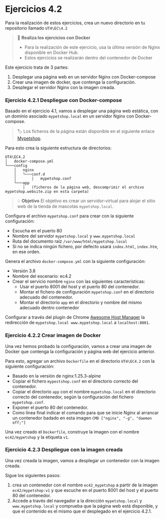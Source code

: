 # Ejercicios 4.2

Para la realización de estos ejercicios, crea un nuevo directorio en tu repositorio llamado `UT4\EC\4.2`

> 🔌 **Realiza los ejercicios con Docker**<br>
> - Para la realización de este ejercicio, usa la última versión de Nginx disponible en Docker Hub.
> - Estos ejercicios se realizarán dentro del contenedor de Docker

Este ejercicio trata de 3 partes:

1. Desplegar una página web en un servidor Nginx con Docker-compose
2. Crear una imagen de docker, que contenga la configuración.
3. Desplegar el servidor Nginx con la imagen creada.

### Ejercicio 4.2.1 Despliegue con Docker-compose

Basado en el ejercicio 4.1, vamos a desplegar una página web estática, con un dominio asociado `mypetshop.local` en un servidor Nginx con Docker-compose.

> 🏷️ 
Los ficheros de la página están disponible en el siguiente enlace [Mypetshop](./res/mypetshop.website.zip).

Para esto crea la siguiente estructura de directorios:

```plaintext
UT4\EC4.2
│   docker-compose.yml
└───config
    │   nginx
    │   └───conf.d
    │       │   mypetshop.conf
    └───app
        │   (ficheros de la página web, descomprimir el archivo mypetshop.website.zip en esta carpeta)
```

> 💡 **Objetivo**
> El objetivo es crear un servidor-virtual para alojar el sitio web de la tienda de mascotas `mypetshop.local`.

Configura el archivo `mypetshop.conf` para crear con la siguiente configuración:

- Escucha en el puerto 80
- Nombre del servidor `mypetshop.local` y `www.mypetshop.local`
- Ruta del documento raíz `/var/www/html/mypetshop.local`
- Si no se indica ningún fichero, por defecto usará `index.html`, `index.htm`, en ese orden.

Genera el archivo `docker-compose.yml` con la siguiente configuración:

- Versión 3.8
- Nombre del escenario: ec4.2
- Crear el servicio nombre `nginx` con las siguientes características:
  - Usar el puerto 8001 del host y el puerto 80 del contenedor.
  - Montar el fichero de configuración `mypetshop.conf` en el directorio adecuado del contenedor.
  - Montar el directorio `app` en el directorio y nombre del mismo adecuado dentro contenedor
  

Configurar a través del plugin de Chrome [Awesome Host Manager](https://chromewebstore.google.com/detail/awesome-host-manager/pikaoeecieigblebdddckmlegonlogha?hl=es) la redirección de `mypetshop.local www.mypetshop.local` a `localhost:8001`.


### Ejercicio 4.2.2 Crear imagen de Docker

Una vez hemos probado la configuración, vamos a crear una imagen de Docker que contenga la configuración y página web del ejercicio anterior.

Para esto, agregar un archivo `Dockerfile` en el directorio `UT4\EC4.2` con la siguiente configuración:

- Basado en la versión de nginx:1.25.3-alpine
- Copiar el fichero `mypestshop.conf` en el directorio correcto del contenedor.
- Copiar el directorio `app` con el nombre `mypetshop.local` en el directorio correcto del contenedor, según la configuración del fichero `mypetshop.conf`.
- Exponer el puerto 80 del contenedor.
- Como línea final indicar el comando para que se inicie Nginx al arrancar un contenedor badado en esta imagen `CMD ["nginx", "-g", "daemon off;"]`


Una vez creado el `Dockerfile`, construye la imagen con el nombre `ec42/mypetshop` y la etiqueta `v1`.



### Ejercicio 4.2.3 Despliegue con la imagen creada

Una vez creada la imagen, vamos a desplegar un contenedor con la imagen creada.

Sigue los siguientes pasos:

1. crea un contenedor con el nombre `ec42_mypetshop` a partir de la imagen `ec42/mypetshop:v1` y que escuche en el puerto 8001 del host y el puerto 80 del contenedor.
2. Accede a través del navegador a la dirección `mypetshop.local` y `www.mypetshop.local` y comprueba que la página web está disponible, y que el contenido es el mismo que el desplegado en el ejercicio 4.2.1.




